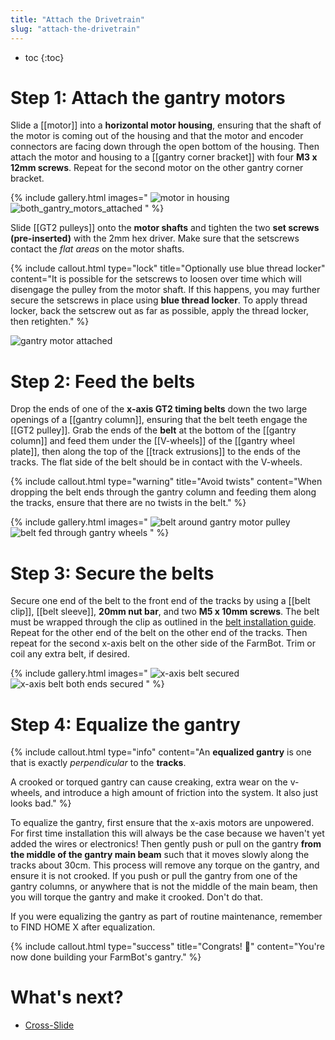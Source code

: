 ```yaml
---
title: "Attach the Drivetrain"
slug: "attach-the-drivetrain"
---
```


* toc
{:toc}

# Step 1: Attach the gantry motors

Slide a [[motor]] into a **horizontal motor housing**, ensuring that the shaft of the motor is coming out of the housing and that the motor and encoder connectors are facing down through the open bottom of the housing. Then attach the motor and housing to a [[gantry corner bracket]] with four **M3 x 12mm screws**. Repeat for the second motor on the other gantry corner bracket.

{% include gallery.html images="
![motor in housing](_images/motor_in_housing.png)
![both_gantry_motors_attached](_images/both_gantry_motors_attached.png)
" %}

Slide [[GT2 pulleys]] onto the **motor shafts** and tighten the two **set screws (pre-inserted)** with the 2mm hex driver. Make sure that the setscrews contact the *flat areas* on the motor shafts.

{%
include callout.html
type="lock"
title="Optionally use blue thread locker"
content="It is possible for the setscrews to loosen over time which will disengage the pulley from the motor shaft. If this happens, you may further secure the setscrews in place using **blue thread locker**. To apply thread locker, back the setscrew out as far as possible, apply the thread locker, then retighten."
%}

![gantry motor attached](_images/gantry_motor_attached.png)

# Step 2: Feed the belts

Drop the ends of one of the **x-axis GT2 timing belts** down the two large openings of a [[gantry column]], ensuring that the belt teeth engage the [[GT2 pulley]]. Grab the ends of the **belt** at the bottom of the [[gantry column]] and feed them under the [[V-wheels]] of the [[gantry wheel plate]], then along the top of the [[track extrusions]] to the ends of the tracks. The flat side of the belt should be in contact with the V-wheels.

{%
include callout.html
type="warning"
title="Avoid twists"
content="When dropping the belt ends through the gantry column and feeding them along the tracks, ensure that there are no twists in the belt."
%}

{% include gallery.html images="
![belt around gantry motor pulley](_images/belt_around_gantry_motor_pulley.png)
![belt fed through gantry wheels](_images/belt_fed_through_gantry_wheels.png)
" %}

# Step 3: Secure the belts

Secure one end of the belt to the front end of the tracks by using a [[belt clip]], [[belt sleeve]], **20mm nut bar**, and two **M5 x 10mm screws**. The belt must be wrapped through the clip as outlined in the [belt installation guide](../../extras/reference/belt-installation.md). Repeat for the other end of the belt on the other end of the tracks. Then repeat for the second x-axis belt on the other side of the FarmBot. Trim or coil any extra belt, if desired.

{% include gallery.html images="
![x-axis belt secured](_images/x-axis_belt_secured.png)
![x-axis belt both ends secured](_images/x-axis_belt_both_ends_secured.png)
" %}

# Step 4: Equalize the gantry

{%
include callout.html
type="info"
content="An **equalized gantry** is one that is exactly _perpendicular_ to the **tracks**.

A crooked or torqued gantry can cause creaking, extra wear on the v-wheels, and introduce a high amount of friction into the system. It also just looks bad."
%}

To equalize the gantry, first ensure that the x-axis motors are unpowered. For first time installation this will always be the case because we haven't yet added the wires or electronics! Then gently push or pull on the gantry **from the middle of the gantry main beam** such that it moves slowly along the tracks about 30cm. This process will remove any torque on the gantry, and ensure it is not crooked. If you push or pull the gantry from one of the gantry columns, or anywhere that is not the middle of the main beam, then you will torque the gantry and make it crooked. Don't do that.

If you were equalizing the gantry as part of routine maintenance, remember to <span class="fb-button fb-yellow">FIND HOME X</span> after equalization.

{%
include callout.html
type="success"
title="Congrats! 🎉"
content="You're now done building your FarmBot's gantry."
%}

# What's next?

 * [Cross-Slide](../cross-slide.md)
